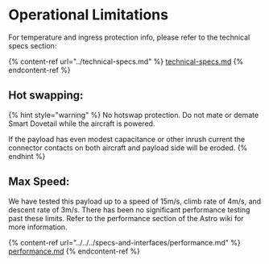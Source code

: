 # Operational Limitations

For temperature and ingress protection info, please refer to the technical specs section:

{% content-ref url="../technical-specs.md" %}
[technical-specs.md](../technical-specs.md)
{% endcontent-ref %}

## Hot swapping:

{% hint style="warning" %}
No hotswap protection. Do not mate or demate Smart Dovetail while the aircraft is powered.&#x20;

If the payload has even modest capacitance or other inrush current the connector contacts on both aircraft and payload side will be eroded.
{% endhint %}

## Max Speed:

We have tested this payload up to a speed of 15m/s, climb rate of 4m/s, and descent rate of 3m/s. There has been no significant performance testing past these limits. Refer to the performance section of the Astro wiki for more information.

{% content-ref url="../../../specs-and-interfaces/performance.md" %}
[performance.md](../../../specs-and-interfaces/performance.md)
{% endcontent-ref %}
